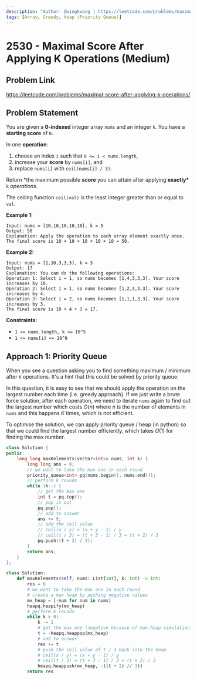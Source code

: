 ```yaml
---
description: "Author: @wingkwong | https://leetcode.com/problems/maximal-score-after-applying-k-operations/"
tags: [Array, Greedy, Heap (Priority Queue)]
---
```


# 2530 - Maximal Score After Applying K Operations (Medium)

## Problem Link

https://leetcode.com/problems/maximal-score-after-applying-k-operations/

## Problem Statement

You are given a **0-indexed** integer array `nums` and an integer `k`. You have a **starting score** of `0`.

In one **operation**:

1. choose an index `i` such that `0 <= i < nums.length`,
2. increase your **score** by `nums[i]`, and
3. replace `nums[i]` with `ceil(nums[i] / 3)`.

Return \*the maximum possible **score** you can attain after applying **exactly\*** `k` _operations_.

The ceiling function `ceil(val)` is the least integer greater than or equal to `val`.

**Example 1:**

```
Input: nums = [10,10,10,10,10], k = 5
Output: 50
Explanation: Apply the operation to each array element exactly once. The final score is 10 + 10 + 10 + 10 + 10 = 50.
```

**Example 2:**

```
Input: nums = [1,10,3,3,3], k = 3
Output: 17
Explanation: You can do the following operations:
Operation 1: Select i = 1, so nums becomes [1,4,3,3,3]. Your score increases by 10.
Operation 2: Select i = 1, so nums becomes [1,2,3,3,3]. Your score increases by 4.
Operation 3: Select i = 2, so nums becomes [1,1,1,3,3]. Your score increases by 3.
The final score is 10 + 4 + 3 = 17.
```

**Constraints:**

- `1 <= nums.length, k <= 10^5`
- `1 <= nums[i] <= 10^9`

## Approach 1: Priority Queue

When you see a question asking you to find something maximum / minimum after `K` operations. It's a hint that this could be solved by priority queue.

In this question, it is easy to see that we should apply the operation on the largest number each time (i.e. greedy approach). If we just write a brute force solution, after each operation, we need to iterate `nums` again to find out the largest number which costs $O(n)$ where $n$ is the number of elements in `nums` and this happens $K$ times, which is not efficient.

To optimise the solution, we can apply priority queue / heap (in python) so that we could find the largest number efficiently, which takes $O(1)$ for finding the max number.

<Tabs>
<TabItem value="cpp" label="C++">
<SolutionAuthor name="@wingkwong"/>

```cpp
class Solution {
public:
    long long maxKelements(vector<int>& nums, int k) {
        long long ans = 0;
        // we want to take the max one in each round
        priority_queue<int> pq(nums.begin(), nums.end());
        // perform k rounds
        while (k--) {
            // get the max one
            int t = pq.top();
            // pop it out
            pq.pop();
            // add to answer
            ans += t;
            // add the ceil value
            // ceil(x / y) = (x + y - 1) / y
            // ceil(t / 3) = (t + 3 - 1) / 3 = (t + 2) / 3
            pq.push((t + 2) / 3);
        }
        return ans;
    }
};
```

</TabItem>

<TabItem value="py" label="Python">
<SolutionAuthor name="@wingkwong"/>

```py
class Solution:
    def maxKelements(self, nums: List[int], k: int) -> int:
        res = 0
        # we want to take the max one in each round
        # create a max heap by pushing negative values
        mx_heap = [-num for num in nums]
        heapq.heapify(mx_heap)
        # perform k rounds
        while k > 0:
            k -= 1
            # get the max one (negative because of max-heap simulation)
            t = -heapq.heappop(mx_heap)
            # add to answer
            res += t
            # push the ceil value of t / 3 back into the heap
            # ceil(x / y) = (x + y - 1) / y
            # ceil(t / 3) = (t + 3 - 1) / 3 = (t + 2) / 3
            heapq.heappush(mx_heap, -((t + 2) // 3))
        return res
```

</TabItem>

</Tabs>
